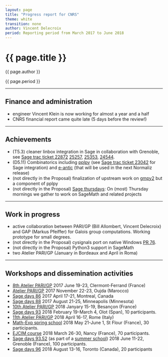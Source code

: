 ```yaml
---
layout: page
title: "Progress report for CNRS"
theme: white
transition: none
author: Vincent Delecroix
period: Reporting period from March 2017 to June 2018
---
```


# {{ page.title }}

{{ page.author }}

{{ page.period }}

---
## Finance and administration

* engineer Vincent Klein is now working for almost a year
  and a half
* CNRS financial report came quite late (5 days before the review!)

---
## Achievements

* (T5.3) cleaner linbox integration in Sage in collaboration with Grenoble, see
  [Sage trac ticket 22872](https://trac.sagemath.org/ticket/22872)
  [25257](https://trac.sagemath.org/ticket/25257),
  [25353](https://trac.sagemath.org/ticket/25353),
  [24544](https://trac.sagemath.org/ticket/24544).
* (D5.11) Combinatorics including [pplpy](https://gitlab.com/videlec/pplpy) (see
  [Sage trac ticket 23042](https://trac.sagemath.org/ticket/23024) for Sage
  integration) and [e-antic](https://github.com/videlec/e-antic) (that will be used
  in the next Normaliz release)
* (not directly in the Proposal) finalization of upstream work on
   [gmpy2](https://github.com/aleaxit/gmpy) but a component of pplpy
* (not directly in the Proposal) [Sage thursdays](https://wiki.sagemath.org/thursdaysbdx):
  On (most) Thursday mornings we gather to work on SageMath and related projects

---
## Work in progress 

* active collaboration between PARI/GP (Bill Allombert, Vincent Delecroix) and
  GAP (Markus Pfeiffer) for Galois group computations. Working prototype for small
  degrees.
* (not directly in the Proposal) cysignals port on native Windows
  [PR 76](https://github.com/sagemath/cysignals/pull/76).
* (not directly in the Proposal) Python3 support in SageMath
* two Atelier PARI/GP (January in Bordeaux and April in Roma)

---
## Workshops and dissemination activities

* [8th Atelier PARI/GP](http://pari.math.u-bordeaux.fr/Events/PARI2017b/)
  2017 June 19-23, Clermont-Ferrand (France)
* [Atelier PARI/GP](http://pari.math.u-bordeaux.fr/Events/PARI2017c/)
  2017 November 22-23, Oujda (Marocco)
* [Sage days 86](https://wiki.sagemath.org/days86)
  2017 April 17-21, Montreal, Canada 
* [Sage days 88](https://wiki.sagemath.org/days88)
  2017 August 21-25, Minneapolis (Minnesota)
* [10th Atelier PARI/GP](http://pari.math.u-bordeaux.fr/Events/PARI2018/)
  2018 Janyary 15-19, Besançon (France)
* [Sage days 93](https://wiki.sagemath.org/days93)
  2018 February 19-March 4, Olot (Span), 10 participants.
* [11th Atelier PARI/GP](http://pari.math.u-bordeaux.fr/Events/PARI2018b/)
  2018 April 16-17, Rome (Italy)
* [Math-Exp spring school](https://mathexp2018.sciencesconf.org/)
  2018 May 21-June 1, St Flour (France), 30 participants.
* [EJCIM course](https://ejcim2018.sciencesconf.org/)
  2018 March 26-30, Nancy (France), 70 participants.
* [Sage days 93.52](https://wiki.sagemath.org/days93.52)
  (as part of a [summer school](https://if-summer2018.sciencesconf.org/))
  2018 June 11-22, Grenoble (France), 100 participants.
* [Sage days 96](https://wiki.sagemath.org/days96)
  2018 August 13-16, Toronto (Canada), 20 participants
